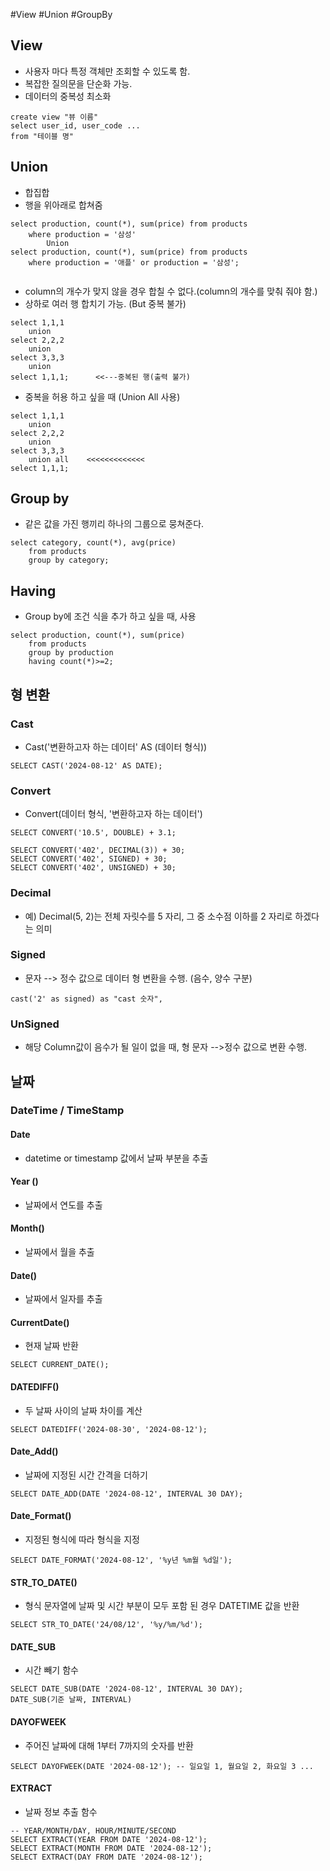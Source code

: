 #View #Union #GroupBy
## View
- 사용자 마다 특정 객체만 조회할 수 있도록 함.
- 복잡한 질의문을 단순화 가능.
- 데이터의 중복성 최소화 
```
create view "뷰 이름"
select user_id, user_code ...
from "테이블 명"
```

## Union
- 합집합
- 행을 위아래로 합쳐줌
```
select production, count(*), sum(price) from products
	where production = '삼성'
		Union
select production, count(*), sum(price) from products
	where production = '애플' or production = '삼성';
    
```
- column의 개수가 맞지 않을 경우 합칠 수 없다.(column의 개수를 맞춰 줘야 함.)
- 상하로 여러 행 합치기 가능. (But 중복 불가)
```
select 1,1,1
	union
select 2,2,2
	union
select 3,3,3
	union
select 1,1,1;      <<---중복된 행(출력 불가)
```
- 중복을 허용 하고 싶을 때 (Union All 사용)
```
select 1,1,1
	union
select 2,2,2
	union
select 3,3,3
	union all    <<<<<<<<<<<<<
select 1,1,1; 
```

## Group by
- 같은 값을 가진 행끼리 하나의 그룹으로 뭉쳐준다.
```
select category, count(*), avg(price)
	from products
	group by category;
```

## Having
- Group by에 조건 식을 추가 하고 싶을 때, 사용
```
select production, count(*), sum(price)
	from products
    group by production
    having count(*)>=2;
```
## 형 변환

### Cast
- Cast('변환하고자 하는 데이터' AS (데이터 형식))
```
SELECT CAST('2024-08-12' AS DATE);
```

### Convert
- Convert(데이터 형식, '변환하고자 하는 데이터')
```
SELECT CONVERT('10.5', DOUBLE) + 3.1;

SELECT CONVERT('402', DECIMAL(3)) + 30;
SELECT CONVERT('402', SIGNED) + 30;
SELECT CONVERT('402', UNSIGNED) + 30;
```

### Decimal
- 예) Decimal(5, 2)는 전체 자릿수를 5 자리, 그 중 소수점 이하를 2 자리로 하겠다는 의미

### Signed
- 문자 --> 정수 값으로 데이터 형 변환을 수행. (음수, 양수 구분)
```
cast('2' as signed) as "cast 숫자",
```
### UnSigned
- 해당 Column값이 음수가 될 일이 없을 때, 형 문자 -->정수 값으로 변환 수행.


## 날짜 

### DateTime / TimeStamp
#### Date 
- datetime or timestamp 값에서 날짜 부분을 추출 

#### Year ()
- 날짜에서 연도를 추출

#### Month()
- 날짜에서 월을 추출

#### Date()
- 날짜에서 일자를 추출

#### CurrentDate()
- 현재 날짜 반환
```
SELECT CURRENT_DATE();
```
#### DATEDIFF()
- 두 날짜 사이의 날짜 차이를 계산
```
SELECT DATEDIFF('2024-08-30', '2024-08-12');
```
#### Date_Add()
- 날짜에 지정된 시간 간격을 더하기
```
SELECT DATE_ADD(DATE '2024-08-12', INTERVAL 30 DAY);
```

#### Date_Format()
- 지정된 형식에 따라 형식을 지정 
```
SELECT DATE_FORMAT('2024-08-12', '%y년 %m월 %d일');
```

#### STR_TO_DATE()
- 형식 문자열에 날짜 및 시간 부분이 모두 포함 된 경우 DATETIME 값을 반환
```
SELECT STR_TO_DATE('24/08/12', '%y/%m/%d');
```

#### DATE_SUB
- 시간 빼기 함수
```
SELECT DATE_SUB(DATE '2024-08-12', INTERVAL 30 DAY);
DATE_SUB(기준 날짜, INTERVAL)
```

#### DAYOFWEEK
- 주어진 날짜에 대해 1부터 7까지의 숫자를 반환
```
SELECT DAYOFWEEK(DATE '2024-08-12'); -- 일요일 1, 월요일 2, 화요일 3 ...

```

#### EXTRACT
- 날짜 정보 추출 함수
```
-- YEAR/MONTH/DAY, HOUR/MINUTE/SECOND
SELECT EXTRACT(YEAR FROM DATE '2024-08-12');
SELECT EXTRACT(MONTH FROM DATE '2024-08-12');
SELECT EXTRACT(DAY FROM DATE '2024-08-12');
```
